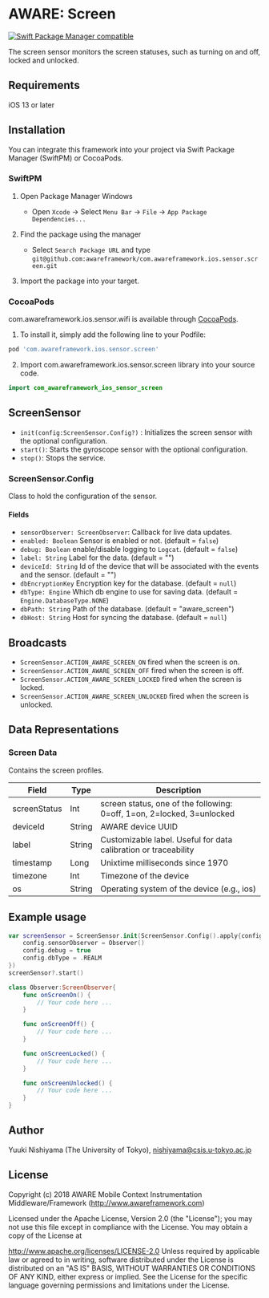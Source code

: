 # AWARE: Screen

[![Swift Package Manager compatible](https://img.shields.io/badge/Swift%20Package%20Manager-compatible-brightgreen.svg)](https://github.com/apple/swift-package-manager)

The screen sensor monitors the screen statuses, such as turning on and off, locked and unlocked.

## Requirements
iOS 13 or later

## Installation


You can integrate this framework into your project via Swift Package Manager (SwiftPM) or CocoaPods.

### SwiftPM
1. Open Package Manager Windows
    * Open `Xcode` -> Select `Menu Bar` -> `File` -> `App Package Dependencies...` 

2. Find the package using the manager
    * Select `Search Package URL` and type `git@github.com:awareframework/com.awareframework.ios.sensor.screen.git`

3. Import the package into your target.


### CocoaPods


com.awareframework.ios.sensor.wifi is available through [CocoaPods](https://cocoapods.org). 

1. To install it, simply add the following line to your Podfile:

```ruby
pod 'com.awareframework.ios.sensor.screen'
```

2. Import com.awareframework.ios.sensor.screen library into your source code.
```swift
import com_awareframework_ios_sensor_screen
```

## ScreenSensor
* `init(config:ScreenSensor.Config?)` : Initializes the screen sensor with the optional configuration.
* `start()`: Starts the gyroscope sensor with the optional configuration.
* `stop()`: Stops the service.


### ScreenSensor.Config

Class to hold the configuration of the sensor.

#### Fields

+ `sensorObserver: ScreenObserver`: Callback for live data updates.
+ `enabled: Boolean` Sensor is enabled or not. (default = `false`)
+ `debug: Boolean` enable/disable logging to `Logcat`. (default = `false`)
+ `label: String` Label for the data. (default = "")
+ `deviceId: String` Id of the device that will be associated with the events and the sensor. (default = "")
+ `dbEncryptionKey` Encryption key for the database. (default = `null`)
+ `dbType: Engine` Which db engine to use for saving data. (default = `Engine.DatabaseType.NONE`)
+ `dbPath: String` Path of the database. (default = "aware_screen")
+ `dbHost: String` Host for syncing the database. (default = `null`)

## Broadcasts

+ `ScreenSensor.ACTION_AWARE_SCREEN_ON` fired when the screen is on.
+ `ScreenSensor.ACTION_AWARE_SCREEN_OFF` fired when the screen is off.
+ `ScreenSensor.ACTION_AWARE_SCREEN_LOCKED` fired when the screen is locked.
+ `ScreenSensor.ACTION_AWARE_SCREEN_UNLOCKED` fired when the screen is unlocked.

## Data Representations

### Screen Data

Contains the screen profiles.

| Field        | Type   | Description                                                            |
| ------------ | ------ | ---------------------------------------------------------------------- |
| screenStatus | Int    | screen status, one of the following: 0=off, 1=on, 2=locked, 3=unlocked |
| deviceId     | String | AWARE device UUID                                                      |
| label        | String | Customizable label. Useful for data calibration or traceability        |
| timestamp    | Long   | Unixtime milliseconds since 1970                                       |
| timezone     | Int    | Timezone of the device                                 |
| os           | String | Operating system of the device (e.g., ios)                           |

## Example usage

```swift
var screenSensor = ScreenSensor.init(ScreenSensor.Config().apply{config in
    config.sensorObserver = Observer()
    config.debug = true
    config.dbType = .REALM
})
screenSensor?.start()
```

```swift
class Observer:ScreenObserver{
    func onScreenOn() {
        // Your code here ...
    }

    func onScreenOff() {
        // Your code here ...
    }

    func onScreenLocked() {
        // Your code here ...
    }

    func onScreenUnlocked() {
        // Your code here ...
    }
}
```

## Author

Yuuki Nishiyama (The University of Tokyo), nishiyama@csis.u-tokyo.ac.jp

## License

Copyright (c) 2018 AWARE Mobile Context Instrumentation Middleware/Framework (http://www.awareframework.com)

Licensed under the Apache License, Version 2.0 (the "License"); you may not use this file except in compliance with the License. You may obtain a copy of the License at

http://www.apache.org/licenses/LICENSE-2.0 Unless required by applicable law or agreed to in writing, software distributed under the License is distributed on an "AS IS" BASIS, WITHOUT WARRANTIES OR CONDITIONS OF ANY KIND, either express or implied. See the License for the specific language governing permissions and limitations under the License.

